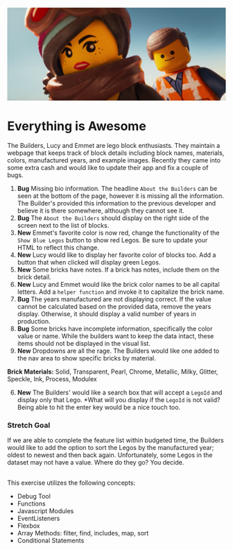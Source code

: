 ![Lucy and Emmet](builders.jpg)
# Everything is Awesome

 The Builders, Lucy and Emmet are lego block enthusiasts. They maintain a webpage that keeps track of block details including block names, materials, colors, manufactured years, and example images. Recently they came into some extra cash and would like to update their app and fix a couple of bugs.


 1. **Bug** Missing bio information. The headline `About the Builders` can be seen at the bottom of the page, however it is missing all the information. The Builder's provided this information to the previous developer and believe it is there somewhere, although they cannot see it. 
 1. **Bug** The `About the Builders` should display on the right side of the screen next to the list of blocks. 
 1. **New** Emmet's favorite color is now red, change the functionality of the `Show Blue Legos` button to show red Legos. Be sure to update your HTML to reflect this change.
1. **New** Lucy would like to display her favorite color of blocks too. Add a button that when clicked will display green Legos.
1. **New** Some bricks have notes. If a brick has notes, include them on the brick detail.
1. **New** Lucy and Emmet would like the brick color names to be all capital letters. Add a `helper function` and invoke it to capitalize the brick name.
 1. **Bug** The years manufactured are not displaying correct. If the value cannot be calculated based on the provided data, remove the years display. Otherwise, it should display a valid number of years in production.
 1. **Bug** Some bricks have incomplete information, specifically the color value or name. While the builders want to keep the data intact, these items should not be displayed in the visual list. 
1. **New** Dropdowns are all the rage. The Builders would like one added to the nav area to show specific bricks by material.

**Brick Materials:**
Solid, Transparent, Pearl, Chrome, Metallic, Milky, Glitter, Speckle, Ink, Process,
Modulex

6. **New** The Builders' would like a search box that will accept a `LegoId` and display only that Lego. *What will you display if the `LegoId` is not valid? Being able to hit the enter key would be a nice touch too.

### Stretch Goal
If we are able to complete the feature list within budgeted time, the Builders would like to add the option to sort the Legos by the manufactured year; oldest to newest and then back again. Unfortunately, some Legos in the dataset may not have a value. Where do they go? You decide.


##
This exercise utilizes the following concepts:

* Debug Tool
* Functions
* Javascript Modules
* EventListeners
* Flexbox
* Array Methods: filter, find, includes, map, sort
* Conditional Statements